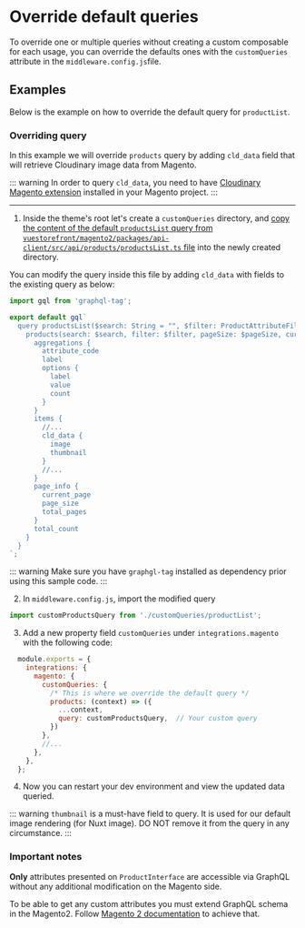 # Override default queries

To override one or multiple queries without creating a custom composable for each usage, you can override the defaults ones with the `customQueries` attribute in the `middleware.config.js`file.

## Examples

Below is the example on how to override the default query for `productList`.

### Overriding query

In this example we will override `products` query by adding `cld_data` field that will retrieve Cloudinary image data from Magento.

::: warning
In order to query `cld_data`, you need to have [Cloudinary Magento extension](https://cloudinary.com/documentation/magento_integration) installed in your Magento project.
:::

---

1. Inside the theme's root let's create a `customQueries` directory, and [copy the content of the default `productsList` query from `vuestorefront/magento2/packages/api-client/src/api/products/productsList.ts` file](https://github.com/vuestorefront/magento2/blob/main/packages/api-client/src/api/products/productsList.ts) into the newly created directory.

You can modify the query inside this file by adding `cld_data` with fields to the existing query as below:

  ```typescript
  import gql from 'graphql-tag';

  export default gql`
    query productsList($search: String = "", $filter: ProductAttributeFilterInput, $pageSize: Int = 10, $currentPage: Int = 1, $sort: ProductAttributeSortInput) {
      products(search: $search, filter: $filter, pageSize: $pageSize, currentPage: $currentPage, sort: $sort) {
        aggregations {
          attribute_code
          label
          options {
            label
            value
            count
          }
        }
        items {
          //...
          cld_data {
            image
            thumbnail
          }
          //...
        }
        page_info {
          current_page
          page_size
          total_pages
        }
        total_count
      }
    }
  `;

  ```

::: warning
Make sure you have `graphgl-tag` installed as dependency prior using this sample code.
:::

2. In `middleware.config.js`, import the modified query

  ```js
  import customProductsQuery from './customQueries/productList';
  ```

3.  Add a new property field `customQueries` under `integrations.magento` with the following code:

  ```js
    module.exports = {
      integrations: {
        magento: {
          customQueries: {
            /* This is where we override the default query */
            products: (context) => ({
              ...context,
              query: customProductsQuery,  // Your custom query
            })
          },
          //...
        },
      },
    };
```

4. Now you can restart your dev environment and view the updated data queried.

::: warning
`thumbnail` is a must-have field to query. It is used for our default image rendering (for Nuxt image). DO NOT remove it from the query in any circumstance.
:::

### Important notes

**Only** attributes presented on `ProductInterface` are accessible via GraphQL without any additional modification on the Magento side.

To be able to get any custom attributes you must extend GraphQL schema in the Magento2. Follow [Magento 2 documentation](https://devdocs.magento.com/guides/v2.4/graphql/develop/extend-existing-schema.html) to achieve that.
